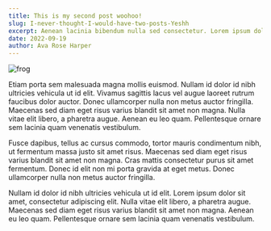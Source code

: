 ```yaml
---
title: This is my second post woohoo!
slug: I-never-thought-I-would-have-two-posts-Yeshh
excerpt: Aenean lacinia bibendum nulla sed consectetur. Lorem ipsum dolor sit amet, consectetur adipiscing elit.
date: 2022-09-19
author: Ava Rose Harper
---
```


<!-- <img class="my-8" src='/frog.jpg' alt="Frog"> -->
![frog](https://user-images.githubusercontent.com/1449595/192400600-99121f1b-623f-4096-96de-0916ad351c1c.jpg)


Etiam porta sem malesuada magna mollis euismod. Nullam id dolor id nibh ultricies vehicula ut id elit. Vivamus sagittis lacus vel augue laoreet rutrum faucibus dolor auctor. Donec ullamcorper nulla non metus auctor fringilla. Maecenas sed diam eget risus varius blandit sit amet non magna. Nulla vitae elit libero, a pharetra augue. Aenean eu leo quam. Pellentesque ornare sem lacinia quam venenatis vestibulum.

Fusce dapibus, tellus ac cursus commodo, tortor mauris condimentum nibh, ut fermentum massa justo sit amet risus. Maecenas sed diam eget risus varius blandit sit amet non magna. Cras mattis consectetur purus sit amet fermentum. Donec id elit non mi porta gravida at eget metus. Donec ullamcorper nulla non metus auctor fringilla.

Nullam id dolor id nibh ultricies vehicula ut id elit. Lorem ipsum dolor sit amet, consectetur adipiscing elit. Nulla vitae elit libero, a pharetra augue. Maecenas sed diam eget risus varius blandit sit amet non magna. Aenean eu leo quam. Pellentesque ornare sem lacinia quam venenatis vestibulum.
